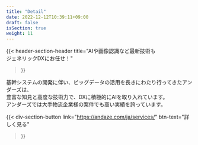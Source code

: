 ```yaml
---
title: "Detail"
date: 2022-12-12T10:39:11+09:00
draft: false
isSection: true
weight: 11
---
```


{{< header-section-header 
    title="AIや画像認識など最新技術も<br>ジェネリックDXにお任せ！"
>}}

基幹システムの開発に伴い、ビッグデータの活用を長きにわたり行ってきたアンダーズは、  
豊富な知見と高度な技術力で、DXに積極的にAIを取り入れています。    
アンダーズでは大手物流企業様の案件でも高い実績を誇っています。

{{< div-section-button 
    link="https://andaze.com/ja/services/"
    btn-text="詳しく見る"
>}}
